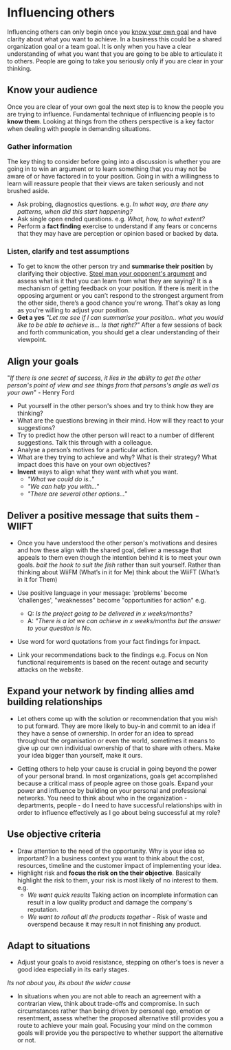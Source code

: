 # Influencing others

Influencing others can only begin once you [know your own goal](Self%20Awareness.md) and have clarity about what you want to achieve. In a business this could be a shared organization goal or a team goal. It is only when you have a clear understanding of what you want that you are going to be able to articulate it to others. People are going to take you seriously only if you are clear in your thinking.

## Know your audience

Once you are clear of your own goal the next step is to know the people you are trying to influence. Fundamental technique of influencing  people is to **know them**. Looking at things from the others perspective is a key factor when dealing with people in demanding situations.

### Gather information

The key thing to consider before going into a discussion is whether you are going in to win an argument or to learn something that you may not be aware of or have factored in to your position. Going in with a willingness to learn will reassure people that their views are taken seriously and not brushed aside.

* Ask probing, diagnostics questions. e.g. *In what way, are there any patterns, when did this start happening?*
* Ask single open ended questions. e.g. *What, how, to what extent?*
* Perform a **fact finding** exercise to understand if any fears or concerns that they may have are perception or opinion based or backed by data.

### Listen, clarify and test assumptions

* To get to know the other person try and **summarise their position** by clarifying their objective. [Steel man your opponent's argument](https://constantrenewal.com/steel-man) and assess what is it that you can learn from what they are saying? It is a mechanism of getting feedback on your position. If there is merit in the opposing argument or you can’t respond to the strongest argument from the other side, there’s a good chance you’re wrong. That's okay as long as you're willing to adjust your position.
* **Get a yes** *"Let me see if I can summarise your position.. what you would like to be able to achieve is... Is that right?"* After a few sessions of back and forth communication, you should get a clear understanding of their viewpoint.

## Align your goals

"*If there is one secret of success, it lies in the ability to get the other person's point of view and see things from that persons's angle as well as your own*" - Henry Ford

* Put yourself in the other person's shoes and try to think how they are thinking?
* What are the questions brewing in their mind. How will they react to your suggestions?
* Try to predict how the other person will react to a number of different suggestions. Talk this through with a colleague.
* Analyse a person’s motives for a particular action.
* What are they trying to achieve and why? What is their strategy? What impact does this have on your own objectives?
* **Invent** ways to align what they want with what you want.
  * *"What we could do is.."*
  * *"We can help you with..."*
  * *"There are several other options..."*

## Deliver a positive message that suits them - WIIFT

* Once you have understood the other person's motivations and desires and how these align with the shared goal, deliver a message that appeals to them even though the intention behind it is to meet your own goals. *bait the hook to suit the fish* rather than suit yourself. Rather than thinking about WiiFM (What’s in it for Me) think about the WiiFT (What’s in it for Them)

* Use positive language in your message: 'problems' become 'challenges', "weaknesses" become "opportunities for action" e.g.
  * Q: *Is the project going to be delivered in x weeks/months?*
  * A: *"There is a lot we can achieve in x weeks/months but the answer to your question is No.*

* Use word for word quotations from your fact findings for impact.
* Link your recommendations back to the findings e.g. Focus on Non functional requirements is based on the recent outage and security attacks on the website.

## Expand your network by finding allies amd building relationships

* Let others come up with the solution or recommendation that you wish to put forward. They are more likely to buy-in and commit to an idea if they have a sense of ownership. In order for an idea to spread throughout the organisation or even the world, sometimes it means to give up our own individual ownership of that to share with others. Make your idea bigger than yourself, make it ours.

* Getting others to help your cause is crucial in going beyond the power of your personal brand. In most organizations, goals get accomplished because a critical mass of people agree on those goals. Expand your power and influence by building on your personal and professional networks. You need to think about who in the organization - departments, people - do I need to have successful relationships with in order to influence effectively as I go about being successful at my role?

## Use objective criteria

* Draw attention to the need of the opportunity. Why is your idea so important? In a business context you want to think about the cost, resources, timeline and the customer impact of implementing your idea.
* Highlight risk and **focus the risk on the their objective**. Basically highlight the risk to them, your risk is most likely of no interest to them. e.g.
  * *We want quick results*  Taking action on incomplete information can result in a low quality product and damage the company's reputation.
  * *We want to rollout all the products together* - Risk of waste and overspend because it may result in not finishing any product.

## Adapt to situations

* Adjust your goals to avoid resistance, stepping on other's toes is never a good idea especially in its early stages.

*Its not about you, its about the wider cause*

* In situations when you are not able to reach an agreement with a contrarian view, think about trade-offs and compromise. In such circumstances rather than being driven by personal ego, emotion or resentment, assess whether the proposed alternative still provides you a route to achieve your main goal. Focusing your mind on the common goals will provide you the perspective to whether support the alternative or not.